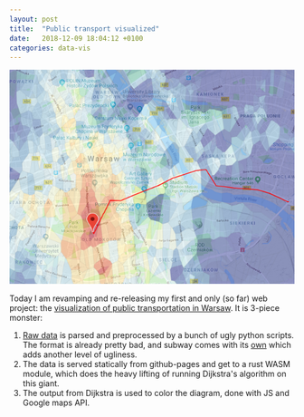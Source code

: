 ```yaml
---
layout: post
title:  "Public transport visualized"
date:   2018-12-09 18:04:12 +0100
categories: data-vis
---
```

[![A screenshot of the visualization](/assets/ztm_thumbnail.png "Visualization screenshot")](https://jatentaki.github.io/ztm)

Today I am revamping and re-releasing my first and only (so far) web project: the [visualization of public transportation in Warsaw](https://jatentaki.github.io/ztm). It is 3-piece monster:

1. [Raw data](ftp://rozklady.ztm.waw.pl/) is parsed and preprocessed by a bunch of ugly python scripts. The format is already pretty bad, and subway comes with its [own](http://www.metro.waw.pl/pliki/rozklady/rozklad_jazdy_M1_wrzesien%202018.xls) which adds another level of ugliness.
2. The data is served statically from github-pages and get to a rust WASM module, which does the heavy lifting of running Dijkstra's algorithm on this giant.
3. The output from Dijkstra is used to color the diagram, done with JS and Google maps API.
